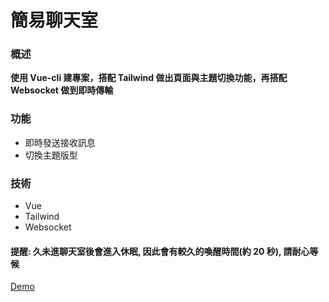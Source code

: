 # 簡易聊天室

### 概述

**使用 Vue-cli 建專案，搭配 Tailwind 做出頁面與主題切換功能，再搭配 Websocket 做到即時傳輸**

### 功能

- 即時發送接收訊息
- 切換主題版型

### 技術

- Vue
- Tailwind
- Websocket

#### 提醒: 久未進聊天室後會進入休眠, 因此會有較久的喚醒時間(約 20 秒), 請耐心等候

[Demo](https://howie12207.github.io/chat)
